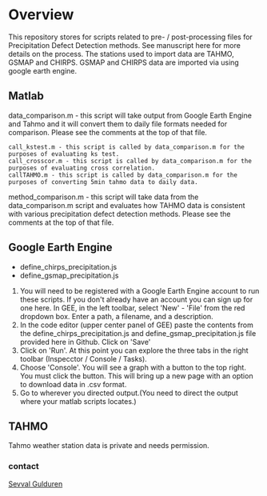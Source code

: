 # Overview
This repository stores for scripts related to pre- / post-processing files for Precipitation Defect Detection methods. See manuscript here for more details on the process.
The stations used to import data are TAHMO, GSMAP and CHIRPS. 
GSMAP and CHIRPS data are imported via using google earth engine.

## Matlab
data_comparison.m - this script will take output from Google Earth Engine and Tahmo and it will convert them to daily file formats needed for comparison. Please see the comments at the top of that file.

	call_kstest.m - this script is called by data_comparison.m for the purposes of evaluating ks test.
	call_crosscor.m - this script is called by data_comparison.m for the purposes of evaluating cross correlation.
	callTAHMO.m - this script is called by data_comparison.m for the purposes of converting 5min tahmo data to daily data.

method_comparison.m - this script will take data from the data_comparison.m script and evaluates how TAHMO data is consistent with various precipitation defect detection methods. Please see the comments at the top of that file.

## Google Earth Engine
- define_chirps_precipitation.js 
- define_gsmap_precipitation.js
1) You will need to be registered with a Google Earth Engine account to run these scripts. If you don't already have an account you can sign up for one here.
In GEE, in the left toolbar, select 'New' - 'File' from the red dropdown box. Enter a path, a filename, and a description.
2) In the code editor (upper center panel of GEE) paste the contents from the define_chirps_precipitation.js and define_gsmap_precipitation.js file provided here in Github. Click on 'Save'
3) Click on 'Run'. At this point you can explore the three tabs in the right toolbar (Inspecctor / Console / Tasks). 
4) Choose 'Console'. You will see a graph with a button to the top right. You must click the button. This will bring up a new page with an option to download data in .csv format.
5) Go to wherever you directed output.(You need to direct the output where your matlab scripts locates.)

## TAHMO
Tahmo weather station data is private and needs permission.


### contact
[Sevval Gulduren](https://bee.oregonstate.edu/users/sevval-sare-gulduren)
